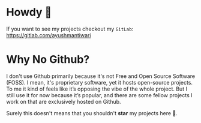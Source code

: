 # Howdy 👋
If you want to see my projects checkout my `GitLab`: https://gitlab.com/ayushmantiwari

# Why No Github?
I don't use Github primarily because it's not Free and Open Source Software (FOSS). I mean, it's proprietary software, yet it hosts open-source projects. To me it kind of feels like it’s opposing the vibe of the whole project. But I still use it for now because it’s popular, and there are some fellow projects I work on that are exclusively hosted on Github.

Surely this doesn't means that you shouldn't **star** my projects here 🤭.
